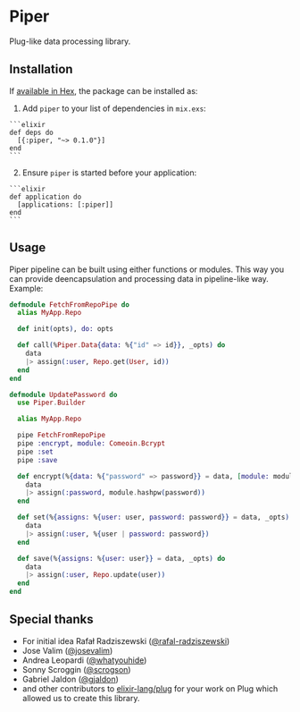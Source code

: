 # Piper

Plug-like data processing library.

## Installation

If [available in Hex](https://hex.pm/docs/publish), the package can be installed as:

  1. Add `piper` to your list of dependencies in `mix.exs`:

    ```elixir
    def deps do
      [{:piper, "~> 0.1.0"}]
    end
    ```

  2. Ensure `piper` is started before your application:

    ```elixir
    def application do
      [applications: [:piper]]
    end
    ```

## Usage

Piper pipeline can be built using either functions or modules. This way you can
provide deencapsulation and processing data in pipeline-like way. Example:

```elixir
defmodule FetchFromRepoPipe do
  alias MyApp.Repo

  def init(opts), do: opts

  def call(%Piper.Data{data: %{"id" => id}}, _opts) do
    data
    |> assign(:user, Repo.get(User, id))
  end
end

defmodule UpdatePassword do
  use Piper.Builder

  alias MyApp.Repo

  pipe FetchFromRepoPipe
  pipe :encrypt, module: Comeoin.Bcrypt
  pipe :set
  pipe :save

  def encrypt(%{data: %{"password" => password}} = data, [module: module]) do
    data
    |> assign(:password, module.hashpw(password))
  end

  def set(%{assigns: %{user: user, password: password}} = data, _opts) do
    data
    |> assign(:user, %{user | password: password})
  end

  def save(%{assigns: %{user: user}} = data, _opts) do
    data
    |> assign(:user, Repo.update(user))
  end
end
```

## Special thanks

- For initial idea Rafał Radziszewski ([@rafal-radziszewski](https://github.com/rafal-radziszewski))
- Jose Valim ([@josevalim](https://github.com/josevalim))
- Andrea Leopardi ([@whatyouhide](https://github.com/whatyouhide))
- Sonny Scroggin ([@scrogson](https://github.com/scrogson))
- Gabriel Jaldon ([@gjaldon](https://github.com/gjaldon))
- and other contributors to [elixir-lang/plug](https://github.com/elixir-lang/plug)
  for your work on Plug which allowed us to create this library.
